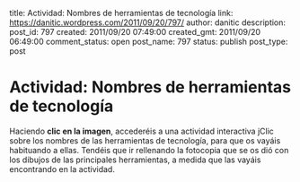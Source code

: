 title: Actividad: Nombres de herramientas de tecnología
link: https://danitic.wordpress.com/2011/09/20/797/
author: danitic
description: 
post_id: 797
created: 2011/09/20 07:49:00
created_gmt: 2011/09/20 06:49:00
comment_status: open
post_name: 797
status: publish
post_type: post

# Actividad: Nombres de herramientas de tecnología

Haciendo **clic en la imagen**, accederéis a una actividad interactiva jClic sobre los nombres de las herramientas de tecnología, para que os vayáis habituando a ellas. Tendéis que ir rellenando la fotocopia que se os dió con los dibujos de las principales herramientas, a medida que las vayáis encontrando en la actividad.